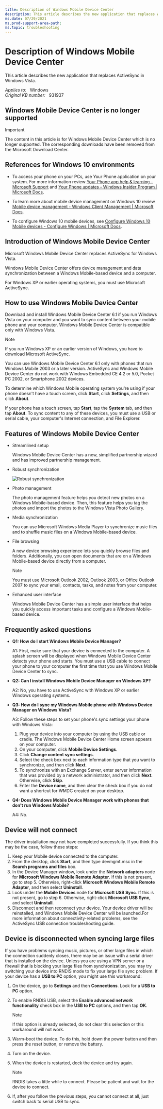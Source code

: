 ```yaml
---
title: Description of Windows Mobile Device Center
description: This article describes the new application that replaces ActiveSync in Windows Vista.
ms.date: 07/29/2021
ms.prod-support-area-path: 
ms.topic: troubleshooting
---
```

# Description of Windows Mobile Device Center

This article describes the new application that replaces ActiveSync in Windows Vista.

_Applies to:_ &nbsp; Windows  
_Original KB number:_ &nbsp; 931937

## Windows Mobile Device Center is no longer supported

> [!IMPORTANT]
> The content in this article is for Windows Mobile Device Center which is no longer supported. The corresponding downloads have been removed from the Microsoft Download Center.

## References for Windows 10 environments

- To access your phone on your PCs, use Your Phone application on your system. For more information review [Your Phone app help & learning - Microsoft Support](https://support.microsoft.com/your-phone-app) and [Your Phone updates - Windows Insider Program | Microsoft Docs](/windows-insider/apps/your-phone#march-12-2019).

- To learn more about mobile device management on Windows 10 review [Mobile device management - Windows Client Management | Microsoft Docs](/windows/client-management/mdm/).

- To configure Windows 10 mobile devices, see [Configure Windows 10 Mobile devices - Configure Windows | Microsoft Docs](/windows/configuration/mobile-devices/configure-mobile).

## Introduction of Windows Mobile Device Center

Microsoft Windows Mobile Device Center replaces ActiveSync for Windows Vista.

Windows Mobile Device Center offers device management and data synchronization between a Windows Mobile-based device and a computer.

For Windows XP or earlier operating systems, you must use Microsoft ActiveSync.

## How to use Windows Mobile Device Center

Download and install Windows Mobile Device Center 6.1 if you run Windows Vista on your computer and you want to sync content between your mobile phone and your computer. Windows Mobile Device Center is compatible only with Windows Vista.

> [!NOTE]
> If you run Windows XP or an earlier version of Windows, you have to download Microsoft ActiveSync.

You can use Windows Mobile Device Center 6.1 only with phones that run Windows Mobile 2003 or a later version. ActiveSync and Windows Mobile Device Center do not work with Windows Embedded CE 4.2 or 5.0, Pocket PC 2002, or Smartphone 2002 devices.

To determine which Windows Mobile operating system you're using if your phone doesn't have a touch screen, click **Start**, click **Settings**, and then click **About**.

If your phone has a touch screen, tap **Start**, tap the **System** tab, and then tap **About**. To sync content to any of these devices, you must use a USB or serial cable, your computer's Internet connection, and File Explorer.

## Features of Windows Mobile Device Center

- Streamlined setup

  Windows Mobile Device Center has a new, simplified partnership wizard and has improved partnership management.

- Robust synchronization

  ![Robust synchronization](./media/description-windows-mobile-device-center/windows-mobile-device-center.jpg)  

- Photo management

  The photo management feature helps you detect new photos on a Windows Mobile-based device. Then, this feature helps you tag the photos and import the photos to the Windows Vista Photo Gallery.

- Media synchronization

  You can use Microsoft Windows Media Player to synchronize music files and to shuffle music files on a Windows Mobile-based device.

- File browsing

  A new device browsing experience lets you quickly browse files and folders. Additionally, you can open documents that are on a Windows Mobile-based device directly from a computer.

  > [!NOTE]
  > You must use Microsoft Outlook 2002, Outlook 2003, or Office Outlook 2007 to sync your email, contacts, tasks, and notes from your computer.

- Enhanced user interface

  Windows Mobile Device Center has a simple user interface that helps you quickly access important tasks and configure a Windows Mobile-based device.

## Frequently asked questions

- **Q1: How do I start Windows Mobile Device Manager?**

  A1: First, make sure that your device is connected to the computer. A splash screen will be displayed when Windows Mobile Device Center detects your phone and starts. You must use a USB cable to connect your phone to your computer the first time that you use Windows Mobile Device Center to sync.

- **Q2: Can I install Windows Mobile Device Manager on Windows XP?**

  A2: No, you have to use ActiveSync with Windows XP or earlier Windows operating systems.

- **Q3: How do I sync my Windows Mobile phone with Windows Device Manager on Windows Vista?**

  A3: Follow these steps to set your phone's sync settings your phone with Windows Vista:

    1. Plug your device into your computer by using the USB cable or cradle. The Windows Mobile Device Center Home screen appears on your computer.
    1. On your computer, click **Mobile Device Settings**.
    1. Click **Change content sync settings**.
    1. Select the check box next to each information type that you want to synchronize, and then click **Next**.
    1. To synchronize with an Exchange Server, enter server information that was provided by a network administrator, and then click **Next**. Otherwise, click **Skip**.
    1. Enter the **Device name**, and then clear the check box if you do not want a shortcut for WMDC created on your desktop.

- **Q4: Does Windows Mobile Device Manager work with phones that don't run Windows Mobile?**

  A4: No.

## Device will not connect

The driver installation may not have completed successfully. If you think this may be the case, follow these steps:

1. Keep your Mobile device connected to the computer.
1. From the desktop, click **Start**, and then type devmgmt.msc in the **Search programs and files** box.
1. In the Device Manager window, look under the **Network adapters** node for **Microsoft Windows Mobile Remote Adapter**. If this is not present, go to step 5. Otherwise, right-click **Microsoft Windows Mobile Remote Adapter**, and then select **Uninstall**.
1. Look under the **Mobile Devices** node for **Microsoft USB Sync**. If this is not present, go to step 6. Otherwise, right-click **Microsoft USB Sync**, and select **Uninstall**.
1. Disconnect and then reconnect your device. Your device driver will be reinstalled, and Windows Mobile Device Center will be launched.For more information about connectivity-related problems, see the ActiveSync USB connection troubleshooting guide.

## Device is disconnected when syncing large files

If you have problems syncing music, pictures, or other large files in which the connection suddenly closes, there may be an issue with a serial driver that is installed on the device. Unless you are using a VPN server or a firewall that is blocking your large files from synchronization, you may try switching your device into RNDIS mode to fix your large file sync problem. If your device has a **USB to PC** option, you might use this workaround:

1. On the device, go to **Settings** and then **Connections**. Look for a **USB to PC** option.
1. To enable RNDIS USB, select the **Enable advanced network functionality** check box in the **USB to PC** options, and then tap **OK**.

    > [!NOTE]
    > If this option is already selected, do not clear this selection or this workaround will not work.

1. Warm-boot the device. To do this, hold down the power button and then press the reset button, or remove the battery.
1. Turn on the device.
1. When the device is restarted, dock the device and try again.

    > [!NOTE]
    > RNDIS takes a little while to connect. Please be patient and wait for the device to connect.

1. If, after you follow the previous steps, you cannot connect at all, just switch back to serial USB to sync.
